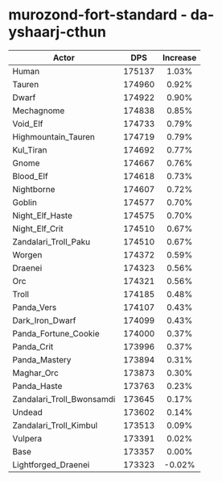 # murozond-fort-standard - da-yshaarj-cthun
| Actor | DPS | Increase |
|---|:---:|:---:|
|Human|175137|1.03%|
|Tauren|174960|0.92%|
|Dwarf|174922|0.90%|
|Mechagnome|174838|0.85%|
|Void_Elf|174733|0.79%|
|Highmountain_Tauren|174719|0.79%|
|Kul_Tiran|174692|0.77%|
|Gnome|174667|0.76%|
|Blood_Elf|174618|0.73%|
|Nightborne|174607|0.72%|
|Goblin|174577|0.70%|
|Night_Elf_Haste|174575|0.70%|
|Night_Elf_Crit|174510|0.67%|
|Zandalari_Troll_Paku|174510|0.67%|
|Worgen|174372|0.59%|
|Draenei|174323|0.56%|
|Orc|174321|0.56%|
|Troll|174185|0.48%|
|Panda_Vers|174107|0.43%|
|Dark_Iron_Dwarf|174099|0.43%|
|Panda_Fortune_Cookie|174000|0.37%|
|Panda_Crit|173996|0.37%|
|Panda_Mastery|173894|0.31%|
|Maghar_Orc|173873|0.30%|
|Panda_Haste|173763|0.23%|
|Zandalari_Troll_Bwonsamdi|173645|0.17%|
|Undead|173602|0.14%|
|Zandalari_Troll_Kimbul|173513|0.09%|
|Vulpera|173391|0.02%|
|Base|173357|0.00%|
|Lightforged_Draenei|173323|-0.02%|
